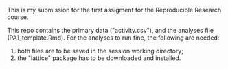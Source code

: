 This is my submission for the first assigment for the Reproducible Research course.

This repo contains the primary data ("activity.csv"), and the analyses file (PA1_template.Rmd). For the analyses to run fine, the following are needed:
1. both files are to be saved in the session working directory;
2. the "lattice" package has to be downloaded and installed.
